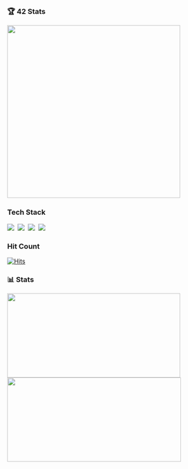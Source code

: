 ### 🏆 42 Stats
<p>
  <img src="https://badge42.coday.fr/api/v2/clsx4chzw823401p4dwbfo4wt/stats?cursusId=21&coalitionId=457" width="400px" />
</p>

### Tech Stack
<p>
  <img src="https://img.shields.io/badge/C-A8B9CC?style=flat-square&logo=C&logoColor=white"/>&nbsp;
  <img src="https://img.shields.io/badge/React-61DAFB?style=flat-square&logo=react&logoColor=white"/>&nbsp;
  <img src="https://img.shields.io/badge/Git-E34F26?style=flat-square&logo=git&logoColor=white"/>&nbsp;
  <img src="https://img.shields.io/badge/Javascript-F7DF1E?style=flat-square&logo=javascript&logoColor=black"/>&nbsp;
</p>

### Hit Count
[![Hits](https://hits.seeyoufarm.com/api/count/incr/badge.svg?url=https%3A%2F%2Fgithub.com%2FbigCoDult%2Fhit-counter&count_bg=%2379C83D&title_bg=%23555555&icon=&icon_color=%23E7E7E7&title=hits&edge_flat=false)](https://hits.seeyoufarm.com)

### 📊 Stats
<div style="text-align: left;">
  <img src="https://github-readme-stats.vercel.app/api?username=bigCoDult&show_icons=true&count_private=true&theme=dark&line_height=35" height="195px" width="400px" />
  <br>
  <img src="https://github-readme-stats.vercel.app/api/top-langs/?username=bigCoDult&show_icons=true&layout=compact&theme=dark" height="195px" width="402px" />
</div>

